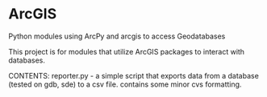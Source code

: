 # ArcGIS
Python modules using ArcPy and arcgis to access Geodatabases

This project is for modules that utilize ArcGIS packages to interact with databases. 

CONTENTS:
reporter.py - a simple script that exports data from a database (tested on gdb, sde) to a csv file. contains some minor cvs formatting.
